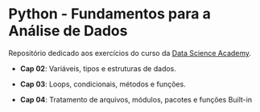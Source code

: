# Python - Fundamentos para a Análise de Dados

Repositório dedicado aos exercícios do curso da [Data Science Academy](https://www.datascienceacademy.com.br).

* **Cap 02**: Variáveis, tipos e estruturas de dados.

* **Cap 03**: Loops, condicionais, métodos e funções.

* **Cap 04**: Tratamento de arquivos, módulos, pacotes e funções Built-in
